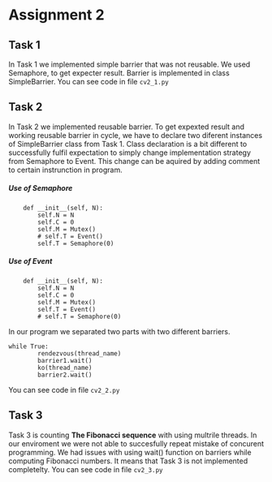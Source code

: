 # Assignment 2

## Task 1

In Task 1 we implemented simple barrier that was not reusable. We used Semaphore, to get expecter result. Barrier is implemented in class SimpleBarrier. You can see code in file `cv2_1.py`


## Task 2

In Task 2 we implemented reusable barrier. To get expexted result and working reusable barrier in cycle, we have to declare two diferent instances of SimpleBarrier class from Task 1. Class declaration is a bit different to successfully fulfil expectation to simply change implementation strategy from Semaphore to Event. This change can be aquired by adding comment to certain instrunction in program.

##### Use of Semaphore

```
    def __init__(self, N):
        self.N = N
        self.C = 0
        self.M = Mutex()
        # self.T = Event()
        self.T = Semaphore(0)
```

##### Use of Event

```
    def __init__(self, N):
        self.N = N
        self.C = 0
        self.M = Mutex()
        self.T = Event()
        # self.T = Semaphore(0)

```

In our program we separated two parts with two different barriers. 

```
while True:
        rendezvous(thread_name)
        barrier1.wait()
        ko(thread_name)
        barrier2.wait()
```

You can see code in file `cv2_2.py`


## Task 3

Task 3 is counting **The Fibonacci sequence** with using multrile threads. In our enviroment we were not able to succesfully repeat mistake of concurent programming. We had issues with using wait() function  on barriers while computing Fibonacci numbers. It means that Task 3 is not implemented completelty. You can see code in file `cv2_3.py`

